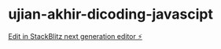 # ujian-akhir-dicoding-javascipt

[Edit in StackBlitz next generation editor ⚡️](https://stackblitz.com/~/github.com/zyreejago/ujian-akhir-dicoding-javascipt)